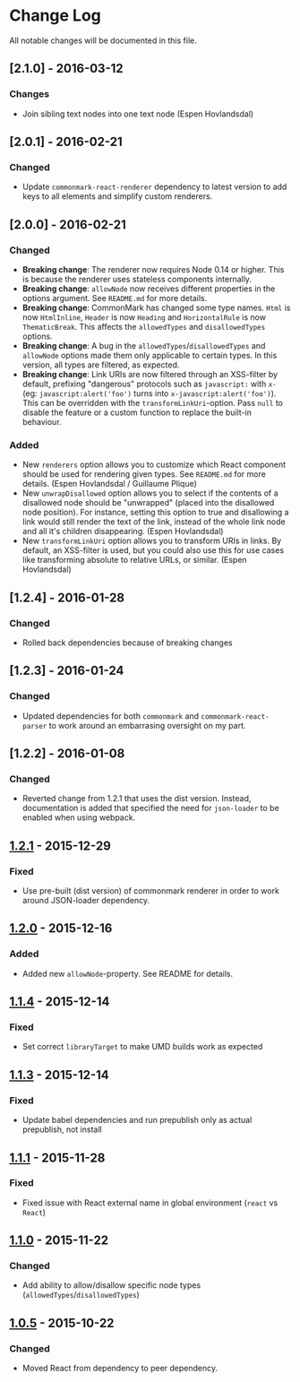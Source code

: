 # Change Log

All notable changes will be documented in this file.

## [2.1.0] - 2016-03-12

### Changes

- Join sibling text nodes into one text node (Espen Hovlandsdal)

## [2.0.1] - 2016-02-21

### Changed

- Update `commonmark-react-renderer` dependency to latest version to add keys to all elements and simplify custom renderers.

## [2.0.0] - 2016-02-21

### Changed

- **Breaking change**: The renderer now requires Node 0.14 or higher. This is because the renderer uses stateless components internally.
- **Breaking change**: `allowNode` now receives different properties in the options argument. See `README.md` for more details.
- **Breaking change**: CommonMark has changed some type names. `Html` is now `HtmlInline`, `Header` is now `Heading` and `HorizontalRule` is now `ThematicBreak`. This affects the `allowedTypes` and `disallowedTypes` options.
- **Breaking change**: A bug in the `allowedTypes`/`disallowedTypes` and `allowNode` options made them only applicable to certain types. In this version, all types are filtered, as expected.
- **Breaking change**: Link URIs are now filtered through an XSS-filter by default, prefixing "dangerous" protocols such as `javascript:` with `x-` (eg: `javascript:alert('foo')` turns into `x-javascript:alert('foo')`). This can be overridden with the `transformLinkUri`-option. Pass `null` to disable the feature or a custom function to replace the built-in behaviour.

### Added

- New `renderers` option allows you to customize which React component should be used for rendering given types. See `README.md` for more details. (Espen Hovlandsdal / Guillaume Plique)
- New `unwrapDisallowed` option allows you to select if the contents of a disallowed node should be "unwrapped" (placed into the disallowed node position). For instance, setting this option to true and disallowing a link would still render the text of the link, instead of the whole link node and all it's children disappearing. (Espen Hovlandsdal)
- New `transformLinkUri` option allows you to transform URIs in links. By default, an XSS-filter is used, but you could also use this for use cases like transforming absolute to relative URLs, or similar. (Espen Hovlandsdal)

## [1.2.4] - 2016-01-28

### Changed

- Rolled back dependencies because of breaking changes

## [1.2.3] - 2016-01-24

### Changed

- Updated dependencies for both `commonmark` and `commonmark-react-parser` to work around an embarrasing oversight on my part.

## [1.2.2] - 2016-01-08

### Changed

- Reverted change from 1.2.1 that uses the dist version. Instead, documentation is added that specified the need for `json-loader` to be enabled when using webpack.

## [1.2.1] - 2015-12-29

### Fixed

- Use pre-built (dist version) of commonmark renderer in order to work around JSON-loader dependency.

## [1.2.0] - 2015-12-16

### Added

- Added new `allowNode`-property. See README for details.

## [1.1.4] - 2015-12-14

### Fixed

- Set correct `libraryTarget` to make UMD builds work as expected

## [1.1.3] - 2015-12-14

### Fixed

- Update babel dependencies and run prepublish only as actual prepublish, not install

## [1.1.1] - 2015-11-28

### Fixed

- Fixed issue with React external name in global environment (`react` vs `React`)

## [1.1.0] - 2015-11-22

### Changed

- Add ability to allow/disallow specific node types (`allowedTypes`/`disallowedTypes`)

## [1.0.5] - 2015-10-22

### Changed

- Moved React from dependency to peer dependency.

[1.2.1]: https://github.com/rexxars/react-markdown/compare/v1.2.0...v1.2.1
[1.2.0]: https://github.com/rexxars/react-markdown/compare/v1.1.4...v1.2.0
[1.1.4]: https://github.com/rexxars/react-markdown/compare/v1.1.3...v1.1.4
[1.1.3]: https://github.com/rexxars/react-markdown/compare/v1.1.1...v1.1.3
[1.1.1]: https://github.com/rexxars/react-markdown/compare/v1.1.0...v1.1.1
[1.1.0]: https://github.com/rexxars/react-markdown/compare/v1.0.5...v1.1.0
[1.0.5]: https://github.com/rexxars/react-markdown/compare/85a0e625ad1fefc6af2cb779c6ee74db5f31f866...v1.0.5
